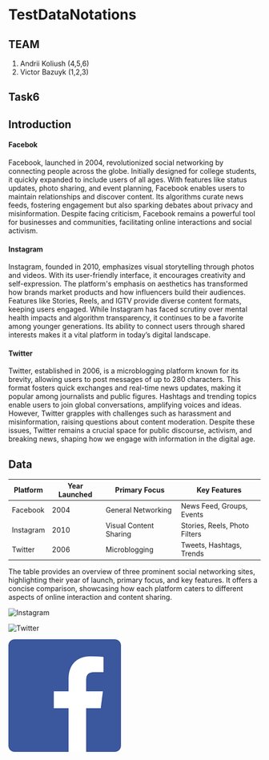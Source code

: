# TestDataNotations

## TEAM
1. Andrii Koliush (4,5,6)
2. Victor Bazuyk (1,2,3)

## Task6 

## Introduction 

#### Facebok 
Facebook, launched in 2004, revolutionized social networking by connecting people across the globe. Initially designed for college students, it quickly expanded to include users of all ages. With features like status updates, photo sharing, and event planning, Facebook enables users to maintain relationships and discover content. Its algorithms curate news feeds, fostering engagement but also sparking debates about privacy and misinformation. Despite facing criticism, Facebook remains a powerful tool for businesses and communities, facilitating online interactions and social activism.

#### Instagram
Instagram, founded in 2010, emphasizes visual storytelling through photos and videos. With its user-friendly interface, it encourages creativity and self-expression. The platform's emphasis on aesthetics has transformed how brands market products and how influencers build their audiences. Features like Stories, Reels, and IGTV provide diverse content formats, keeping users engaged. While Instagram has faced scrutiny over mental health impacts and algorithm transparency, it continues to be a favorite among younger generations. Its ability to connect users through shared interests makes it a vital platform in today’s digital landscape.

#### Twitter
Twitter, established in 2006, is a microblogging platform known for its brevity, allowing users to post messages of up to 280 characters. This format fosters quick exchanges and real-time news updates, making it popular among journalists and public figures. Hashtags and trending topics enable users to join global conversations, amplifying voices and ideas. However, Twitter grapples with challenges such as harassment and misinformation, raising questions about content moderation. Despite these issues, Twitter remains a crucial space for public discourse, activism, and breaking news, shaping how we engage with information in the digital age.

## Data

| Platform   | Year Launched | Primary Focus          | Key Features                      |
|------------|----------------|------------------------|-----------------------------------|
| Facebook   | 2004           | General Networking      | News Feed, Groups, Events        |
| Instagram  | 2010           | Visual Content Sharing  | Stories, Reels, Photo Filters    |
| Twitter    | 2006           | Microblogging           | Tweets, Hashtags, Trends         |

The table provides an overview of three prominent social networking sites, highlighting their year of launch, primary focus, and key features. It offers a concise comparison, showcasing how each platform caters to different aspects of online interaction and content sharing.



![Instagram](https://cdn.pixabay.com/photo/2016/08/09/17/52/instagram-1581266_1280.jpg)

![Twitter](https://www.tabletowo.pl/wp-content/uploads/2020/05/twitter-.jpg)

![Facebook](IMG/facebook.png)

